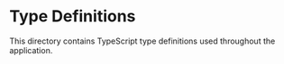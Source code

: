 # Type Definitions

This directory contains TypeScript type definitions used throughout the application.
